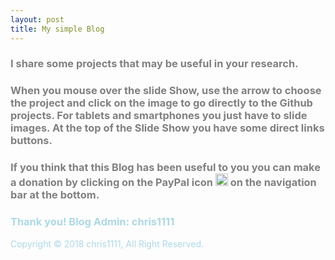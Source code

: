 ```yaml
---
layout: post
title: My simple Blog
---
```


### <span style="color:Grey">I share some projects that may be useful in your research.</span>

### <span style="color:Grey">When you mouse over the slide Show, use the arrow to choose the project and click on the image to go directly to the Github projects. For tablets and smartphones you just have to slide images. At the top of the Slide Show you have some direct links buttons.</span>
### <span style="color:Grey">If you think that this Blog has been useful to you you can make a donation by clicking on the PayPal icon <img width="20" alt="91637784-e0af1600-e9d8-11ea-85d2-3523b33697f6" src="https://user-images.githubusercontent.com/6248794/91646725-44106680-ea20-11ea-9628-ce8144abdd2b.png"> on the navigation bar at the bottom.</span>
### <span style="color:LightBlue">Thank you! Blog Admin: chris1111</span>
<span style="color:LightBlue">Copyright  © 2018 chris1111, All Right Reserved.</span>






